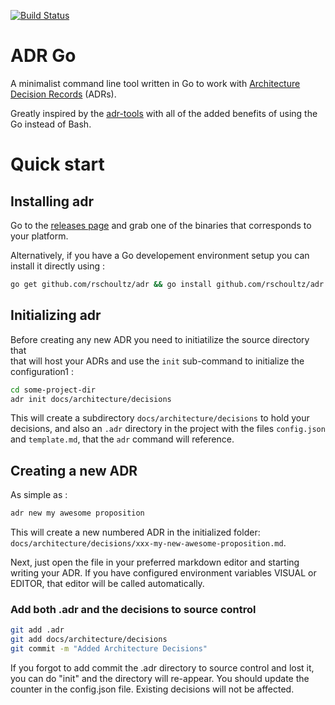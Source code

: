 [![Build Status](https://travis-ci.com/rschoultz/adr.svg?branch=master)](https://travis-ci.com/rschoultz/adr)

# ADR Go
A minimalist command line tool written in Go to work with 
[Architecture Decision Records](http://thinkrelevance.com/blog/2011/11/15/documenting-architecture-decisions) 
(ADRs).

Greatly inspired by the [adr-tools](https://github.com/npryce/adr-tools) 
with all of the added benefits of using the Go instead of Bash.

# Quick start
## Installing adr
Go to the [releases page](https://github.com/marouni/adr/releases) 
and grab one of the binaries that corresponds to your platform.

Alternatively, if you have a Go developement environment setup you can install it directly using :
```bash
go get github.com/rschoultz/adr && go install github.com/rschoultz/adr
```

## Initializing adr
Before creating any new ADR you need to initiatilize the source directory that  
that will host your ADRs and use the `init` sub-command to initialize the configuration1 :

```bash
cd some-project-dir
adr init docs/architecture/decisions
```

This will create a subdirectory `docs/architecture/decisions` to hold your decisions,
and also an `.adr` directory in the project with the files `config.json` 
and `template.md`, that the `adr` command will reference.  

## Creating a new ADR

As simple as :
```bash
adr new my awesome proposition
```
This will create a new numbered ADR in the initialized folder:
`docs/architecture/decisions/xxx-my-new-awesome-proposition.md`.

Next, just open the file in your preferred markdown editor and starting writing your ADR.
If you have configured environment variables VISUAL or EDITOR, that editor will be called
automatically.

### Add both .adr and the decisions to source control

```bash
git add .adr 
git add docs/architecture/decisions
git commit -m "Added Architecture Decisions"
```

If you forgot to add commit the .adr directory to source control and lost
it, you can do "init" and the directory will re-appear. 
You should update the counter in the config.json file. 
Existing decisions will not be affected. 

